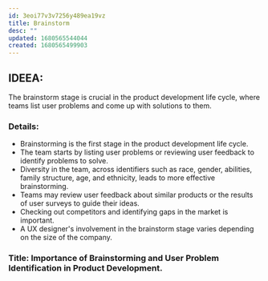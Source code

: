 ```yaml
---
id: 3eoi77v3v7256y489ea19vz
title: Brainstorm
desc: ""
updated: 1680565544044
created: 1680565499903
---
```


## IDEEA:

The brainstorm stage is crucial in the product development life cycle, where
teams list user problems and come up with solutions to them.

### Details:

- Brainstorming is the first stage in the product development life cycle.
- The team starts by listing user problems or reviewing user feedback to
  identify problems to solve.
- Diversity in the team, across identifiers such as race, gender, abilities,
  family structure, age, and ethnicity, leads to more effective brainstorming.
- Teams may review user feedback about similar products or the results of user
  surveys to guide their ideas.
- Checking out competitors and identifying gaps in the market is important.
- A UX designer's involvement in the brainstorm stage varies depending on the
  size of the company.

### Title: Importance of Brainstorming and User Problem Identification in Product Development.
